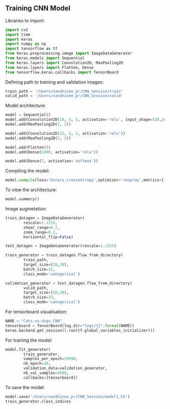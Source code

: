 ## Training CNN Model

Libraries to import:

```python
import cv2
import time
import keras
import numpy as np
import tensorflow as tf
from keras.preprocessing.image import ImageDataGenerator
from keras.models import Sequential
from keras.layers import Convolution2D, MaxPooling2D
from keras.layers import Flatten, Dense
from tensorflow.keras.callbacks import TensorBoard
```

Defining path to training and validation images:

```python
train_path = '/Users/nandhinee_pr/CNN_Session/train'
valid_path = '/Users/nandhinee_pr/CNN_Session/valid'
```

Model architecture:

```python
model = Sequential()
model.add(Convolution2D(16, 5, 5, activation='relu', input_shape=(28,28, 3)))
model.add(MaxPooling2D(2, 2))

model.add(Convolution2D(32, 5, 5, activation='relu'))
model.add(MaxPooling2D(2, 2))

model.add(Flatten())
model.add(Dense(1000, activation='relu'))

model.add(Dense(2, activation='softmax'))
```

Compiling the model:

```python
model.compile(loss='binary_crossentropy',optimizer='rmsprop',metrics=['accuracy'])
```

To view the architecture:

```python
model.summary()
```

Image augmetation:

```python
train_datagen = ImageDataGenerator(
        rescale=1./255,
        shear_range=0.2,
        zoom_range=0.2,
        horizontal_flip=False)

test_datagen = ImageDataGenerator(rescale=1./255)

train_generator = train_datagen.flow_from_directory(
        train_path,
        target_size=(28,28),
        batch_size=32,
        class_mode='categorical')

validation_generator = test_datagen.flow_from_directory(
        valid_path,
        target_size=(28,28),
        batch_size=32,
        class_mode='categorical')
```

For tensorboard visualisation:

```python
NAME = "Cats-vs-dogs-CNN"
tensorboard = TensorBoard(log_dir="logs/{}".format(NAME))
keras.backend.get_session().run(tf.global_variables_initializer())
```

For training the model:

```python
model.fit_generator(
        train_generator,
        samples_per_epoch=19998,
        nb_epoch=10,
        validation_data=validation_generator,
        nb_val_samples=4998,
        callbacks=[tensorboard])
```

To save the model:

```python
model.save('/Users/nandhinee_pr/CNN_Session/model1.h5')
train_generator.class_indices
```